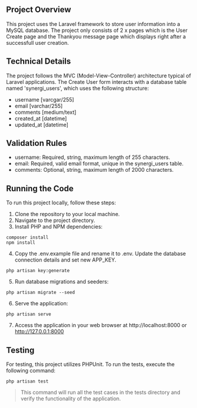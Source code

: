 ## Project Overview

This project uses the Laravel framework to store user information into a MySQL database.
The project only consists of 2 x pages which is the User Create page and the Thankyou message page which displays right after a successfull user creation.

## Technical Details

The project follows the MVC (Model-View-Controller) architecture typical of Laravel applications.
The Create User form interacts with a database table named 'synergi_users', which uses the following structure:
 - username [varcgar/255]
 - email [varchar/255]
 - comments [medium/text]
 - created_at [datetime]
 - updated_at [datetime]

## Validation Rules
 - username: Required, string, maximum length of 255 characters.
 - email: Required, valid email format, unique in the synergi_users table.
 - comments: Optional, string, maximum length of 2000 characters.

## Running the Code
To run this project locally, follow these steps:

1. Clone the repository to your local machine.
2. Navigate to the project directory.
3. Install PHP and NPM dependencies:
```
composer install
npm install
```

4. Copy the .env.example file and rename it to .env. Update the database connection details and set new APP_KEY.
```
php artisan key:generate
```
5. Run database migrations and seeders:
```
php artisan migrate --seed
```

6. Serve the application:
```
php artisan serve
```

7. Access the application in your web browser at http://localhost:8000 or http://127.0.0.1:8000

## Testing
For testing, this project utilizes PHPUnit. To run the tests, execute the following command:
```
php artisan test
```
> This command will run all the test cases in the tests directory and verify the functionality of the application.
